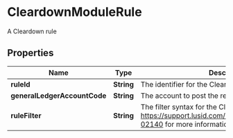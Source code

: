 

# CleardownModuleRule

A Cleardown rule

## Properties

| Name | Type | Description | Notes |
|------------ | ------------- | ------------- | -------------|
|**ruleId** | **String** | The identifier for the Cleardown Rule. |  |
|**generalLedgerAccountCode** | **String** | The account to post the residual P&amp;L to. |  |
|**ruleFilter** | **String** | The filter syntax for the Cleardown Rule. See https://support.lusid.com/knowledgebase/article/KA-02140 for more information on filter syntax. |  |



